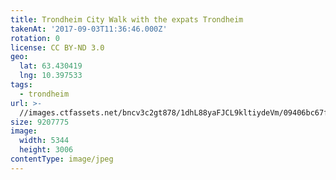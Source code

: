 ```yaml
---
title: Trondheim City Walk with the expats Trondheim
takenAt: '2017-09-03T11:36:46.000Z'
rotation: 0
license: CC BY-ND 3.0
geo:
  lat: 63.430419
  lng: 10.397533
tags:
  - trondheim
url: >-
  //images.ctfassets.net/bncv3c2gt878/1dhL88yaFJCL9kltiydeVm/09406bc67fd7aec03a90dc568f561baf/trondheim-city-walk-with-the-expats-trondheim_36200265553_o
size: 9207775
image:
  width: 5344
  height: 3006
contentType: image/jpeg
---
```



